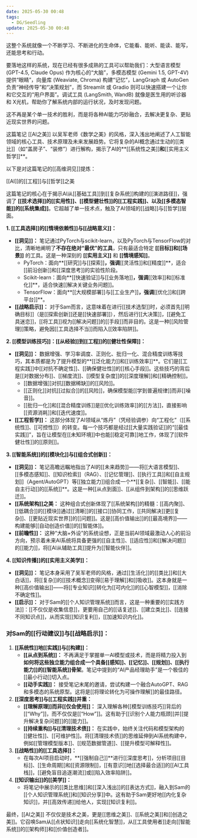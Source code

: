 ```yaml
---
date: 2025-05-30 00:48
tags:
  - DG/Seedling
update: 2025-05-30 00:48
---
```




这整个系统就像一个不断学习、不断进化的生命体，它能看、能听、能读、能写，还能思考和行动。

要落地这样的系统，现在已经有很多成熟的工具可以帮助我们：大型语言模型 (GPT-4.5, Claude Opus) 作为核心的“大脑”，多模态模型 (Gemini 1.5, GPT-4V) 提供“眼睛”，向量库 (Weaviate, Chroma) 构建“记忆”，LangGraph 或 AutoGen 负责“神经传导”和“决策规划”，而 Streamlit 或 Gradio 则可以快速搭建一个让你和它交互的“用户界面”。调试工具 (LangSmith, WandB) 就像是医生用的听诊器和 X光机，帮助你了解系统内部的运行状况，及时发现问题。

这不再是某个单一技术的胜利，而是将各种AI能力巧妙融合，去解决更复杂、更贴近现实世界的问题。

这篇笔记 [[AI之美]] 以吴军老师《数学之美》的风格，深入浅出地阐述了人工智能领域的核心工具、技术原理及未来发展趋势。它将复杂的AI概念通过生动的[[类比]]（如“盖房子”、“装修”）进行解构，揭示了AI的**[[系统性之美]]**和**[[实用主义哲学]]**。

以下是对这篇笔记的[[高维洞见]]提炼：

[[AI]]的[[工程]]与[[哲学]]之美

这篇笔记的核心在于揭示AI从[[基础工具]]到[[复杂系统]]构建的[[演进路径]]，强调了 **[[技术选择]]的[[实用性]]、[[模型健壮性]]的[[工程实践]]、以及[[多模态智能]]的[[系统集成]]**。它超越了单一技术点，触及了AI领域的[[战略]]与[[哲学]]层面。

**1. [[工具选择]]的[[情境依赖性]]与[[战略意义]]：**
*   **[[洞见]]：** 笔记通过PyTorch与scikit-learn，以及PyTorch与TensorFlow的对比，清晰地阐明了**不存在绝对“最优”的工具**，只有最适合特定 **[[目标]]和[[场景]]** 的工具。这是一种深刻的 **[[实用主义]]** 和 **[[情境感知]]**。
    *   PyTorch：面向**[[研究]]与[[探索]]**，强调**[[灵活性]]和[[精度]]**，适合[[前沿创新]]和[[深度思考]]的实验性阶段。
    *   Scikit-learn：面向**[[快速验证]]与[[业务落地]]**，强调**[[效率]]和[[标准化]]**，适合快速[[解决关键业务问题]]。
    *   TensorFlow：面向**[[大规模部署]]与[[工业生产]]**，强调**[[优化]]和[[跨平台]]**。
*   **[[战略启示]]：** 对于Sam而言，这意味着在进行[[技术选型]]时，必须首先[[明确目标]]（是[[探索创新]]还是[[快速部署]]），然后进行[[大决策]]，[[避免工具迷恋]]，[[将工具]]视为[[解决问题]]的[[手段]]而非目的。这是一种[[风险管理]]策略，避免因[[工具选择不当]]而陷入[[效率陷阱]]。

**2. [[模型训练技巧]]：[[从经验]]到[[工程]]的[[健壮性保障]]：**
*   **[[洞见]]：** 数据增强、学习率调度、正则化、批归一化、混合精度训练等技巧，其本质都是为了提升模型的**[[泛化能力]]和[[训练效率]]**。它们是[[工程实践]]中[[对抗不确定性]]、[[确保健壮性]]的[[核心手段]]。这些技巧的背后是[[对数据分布]]、[[梯度流]]、[[模型复杂度]]的[[深度理解]]和[[精确控制]]。
    *   [[数据增强]]对抗[[数据稀缺]]的[[风险]]。
    *   [[正则化]]对抗[[过拟合]]的[[风险]]，确保模型能[[学到普遍规律]]而非[[噪音]]。
    *   [[批归一化]]和[[混合精度训练]]是[[优化训练效率]]的[[方法]]，直接影响[[资源消耗]]和[[迭代速度]]。
*   **[[工程哲学]]：** 这部分体现了AI领域从“炼丹”（凭经验调参）向“工程化”（[[系统性]]、[[可控性]]）的转变。每一个技巧都是经过[[大量实践验证]]的“[[最佳实践]]”，旨在让模型在[[未知环境]]中也能[[稳定可靠]]地工作，体现了[[软件健壮性]]的[[原则]]。

**3. [[智能系统]]的[[模块化]]与[[组合式创新]]：**
*   **[[洞见]]：** 笔记高瞻远瞩地指出了AI的[[未来趋势]]——将[[大语言模型]]、[[多模态感知]]、[[知识检索]]（RAG）、[[记忆管理]]、[[执行工具]]和[[自主规划]]（Agent/AutoGPT）等[[独立能力]]组合成一个**[[复杂]]、[[智能]]、[[能自主行动]]的[[系统]]**。这是一种[[从点到面]]、[[从组件到架构]]的[[思维跃迁]]。
*   **[[系统架构]]之美：** 这种组合式创新体现了[[系统架构]]的精髓：[[高内聚]]、[[低耦合]]的[[模块]]通过[[清晰]]的[[接口]]协同工作，[[共同解决]]更[[复杂]]、[[更贴近现实世界]]的[[问题]]。这是[[高价值输出]]的[[最高境界]]——构建能够[[自动创造价值]]的[[智能体]]。
*   **[[前瞻性]]：** 这种“大脑+外设”的系统设想，正是当前AI领域最激动人心的前沿方向，预示着未来AI系统将具备更强的[[自主性]]、[[适应性]]和[[解决问题]]的[[能力]]，将[[AI从辅助工具]]提升为[[智能伙伴]]。

**4. [[知识传播]]的[[实用主义美学]]：**
*   **[[洞见]]：** 笔记本身采用了吴军老师的风格，通过[[生活化]]的[[类比]]和[[大白话]]，将[[复杂]]的[[技术概念]]变得[[易于理解]]和[[吸收]]。这本身就是一种[[高价值输出]]——将[[专业知识]]转化为[[可内化]]的[[心智模型]]，[[消除不确定性]]。
*   **[[启示]]：** 对于Sam的[[个人知识管理系统]]而言，这是一种重要的[[实践方法]]：[[不仅仅是收集信息]]，更要用自己的[[话复述]]、[[建立类比]]、[[连接不同知识点]]，从而实现[[知识复利]]，[[加速知识内化]]。

### 对Sam的[[行动建议]]与[[战略启示]]：

1.  **[[系统性]]地[[实践]]与[[构建]]：**
    *   **[[从点到系统]]：** 不再满足于掌握单一AI模型或技术，而是将精力投入到**如何将这些独立能力组合成一个具备[[感知]]、[[记忆]]、[[规划]]、[[执行能力]]的[[智能系统]]骨架**。笔记中提到的“AI产品经理助手”是一个极佳的[[最小行动]]切入点。
    *   **[[动手实践]]：** 接受笔记末尾的邀请，尝试构建一个融合AutoGPT、RAG和多模态的系统原型。这将是[[将理论转化为可操作理解]]的最佳路径。
2.  **[[深度思考]]与[[工程实践]]并重：**
    *   **[[理解原理]]而非[[仅会使用]]：** 深入理解各种[[模型训练技巧]]背后的[[“Why”]]，而不仅仅是[[“How”]]。这有助于[[识别个人能力瓶颈]]并[[提升解决复杂问题]]的[[能力]]。
    *   **[[持续重构]]与[[清理技术债]]：** 在实践中，始终关注代码和模型架构的[[健壮性]]、[[可维护性]]。将[[清理技术债]]的思维延伸到AI系统构建中，例如[[管理模型版本]]、[[规范数据管道]]、[[提升模型可解释性]]。
3.  **[[战略性]]的[[工具选择]]：**
    *   在每次AI项目启动时，**[[强制自己]]**进行[[深度思考]]，分析项目[[目标]]、[[生命周期]]和[[资源限制]]，[[有意识]]地[[选择最合适]]的[[AI工具栈]]，[[避免盲目追逐潮流]]或[[陷入效率陷阱]]。
4.  **[[知识输出]]的[[美学]]：**
    *   将笔记中展示的[[类比思维]]和[[深入浅出]]的[[表达方式]]，融入到Sam的[[个人知识管理系统]]和[[知识分享]]中。这有助于Sam更好地[[内化复杂知识]]，并[[高效传递]]给他人，实现[[知识复利]]。

最终，[[AI之美]] 不仅仅是技术之美，更是[[思维之美]]、[[系统之美]]和[[创造之美]]。它召唤Sam从[[点状知识]]走向[[系统化智慧]]，从[[工具使用者]]走向[[智能系统]]的[[架构师]]和[[价值创造者]]。
